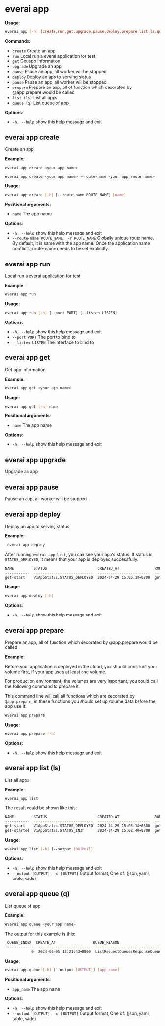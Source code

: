# everai app
**Usage**:   
```bash
everai app [-h] {create,run,get,upgrade,pause,deploy,prepare,list,ls,queue,q} ...
```

**Commands**:  
  * `create`              Create an app  
  * `run`                 Local run a everai application for test  
  * `get`                 Get app information  
  * `upgrade`             Upgrade an app  
  * `pause`               Pause an app, all worker will be stopped  
  * `deploy`              Deploy an app to serving status  
  * `pause`               Pause an app, all worker will be stopped  
  * `prepare`             Prepare an app, all of function which decorated by @app.prepare would be called  
  * `list (ls)`           List all apps  
  * `queue (q)`           List queue of app  

**Options**:  
  * `-h, --help`            show this help message and exit

## everai app create             
Create an app  

**Example**:
```bash
everai app create <your app name>
```

```bash
everai app create <your app name> --route-name <your app route name>
```

**Usage**: 
```bash 
everai app create [-h] [--route-name ROUTE_NAME] [name]
```

**Positional arguments**:  

  * `name`                  The app name  

**Options**:  
* `-h, --help`            show this help message and exit  
* `--route-name ROUTE_NAME, -r ROUTE_NAME`
                        Globally unique route name. By default, it is same with the app name. Once the application name conflicts, route-name needs to be set explicitly.

## everai app run                 
Local run a everai application for test  

**Example**:
```bash
everai app run
```

**Usage**: 
```bash 
everai app run [-h] [--port PORT] [--listen LISTEN]
```

**Options**:  
* `-h, --help`       show this help message and exit
* `--port PORT`      The port to bind to
* `--listen LISTEN`  The interface to bind to

## everai app get                 
Get app information  

**Example**:
```bash
everai app get <your app name>
```

**Usage**: 
```bash 
everai app get [-h] name
```

**Positional arguments**:  
  * `name`        The app name

**Options**:
* `-h, --help`  show this help message and exit

## everai app upgrade             
Upgrade an app  

## everai app pause               
Pause an app, all worker will be stopped  

## everai app deploy              
Deploy an app to serving status  

**Example**:  
```bash
 everai app deploy
```
After running `everai app list`, you can see your app's status. If status is `STATUS_DEPLOYED`, it means that your app is deployed successfully.   
```bash
NAME         STATUS                       CREATED_AT                ROUTE_NAME
-----------  ---------------------------  ------------------------  ------------
get-start    V1AppStatus.STATUS_DEPLOYED  2024-04-29 15:05:18+0800  got-started
```
**Usage**:  
```bash
everai app deploy [-h]
```

**Options**:  
* `-h, --help`  show this help message and exit

## everai app prepare             
Prepare an app, all of function which decorated by @app.prepare would be called  

**Example**:  

Before your application is deployed in the cloud, you should construct your volume first, if your app uses at least one volume.  

For production environment, the volumes are very important, you could call the following command to prepare it.  

This command line will call all functions which are decorated by `@app.prepare`, in these functions you should set up volume data before the app use it.  
```bash
everai app prepare
```

**Usage**: 
```bash 
everai app prepare [-h]
```

**Options**:  
* `-h, --help`  show this help message and exit  

## everai app list (ls)           
List all apps  

**Example**:
```bash
everai app list
```
The result could be shown like this:  
```bash
NAME         STATUS                       CREATED_AT                ROUTE_NAME
-----------  ---------------------------  ------------------------  ------------
get-start    V1AppStatus.STATUS_DEPLOYED  2024-04-29 15:05:18+0800  got-started
get-started  V1AppStatus.STATUS_INIT      2024-04-29 15:02:40+0800  get-started
```
**Usage**:  
```bash
everai app list [-h] [--output [OUTPUT]]
```

**Options**:  
* `-h, --help`            show this help message and exit  
* `--output [OUTPUT], -o [OUTPUT]`
                        Output format, One of: (json, yaml, table, wide)

## everai app queue (q)           
List queue of app  

**Example**:  
```bash
everai app queue <your app name>
```
The output for this example is this: 
```bash
 QUEUE_INDEX  CREATE_AT                 QUEUE_REASON
-------------  ------------------------  ----------------------------------------------------------
            0  2024-05-05 15:21:43+0800  ListRequestQueuesResponseQueueReason.QUEUEREASONWORKERBUSY
```

**Usage**: 
```bash
everai app queue [-h] [--output [OUTPUT]] [app_name]
```

**Positional arguments**:  

 * `app_name`              The app name

**Options**:  

 * `-h, --help`            show this help message and exit
 * `--output [OUTPUT], -o [OUTPUT]`
                        Output format, One of: (json, yaml, table, wide)
                        

